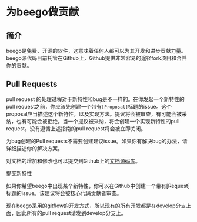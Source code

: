 # 为beego做贡献

## 简介
beego是免费、开源的软件，这意味着任何人都可以为其开发和进步贡献力量。beego源代码目前托管在Github上，Github提供非常容易的途径fork项目和合并你的贡献。


## Pull Requests
pull request 的处理过程对于新特性和bug是不一样的。在你发起一个新特性的pull request之前，你应该先创建一个带有`[Proposal]`标题的issue。这个proposal应当描述这个新特性，以及实现方法。提议将会被审查，有可能会被采纳，也有可能会被拒绝。当一个提议被采纳，将会创建一个实现新特性的pull request。没有遵循上述指南的pull request将会被立即关闭。

为bug创建的Pull requests不需要创建建议issue。如果你有解决bug的办法，请详细描述你的解决方案。

对文档的增加和修改也可以提交到Github上的[文档源码库](https://github.com/beego/beedoc)。

提交新特性

如果你希望beego中出现某个新特性，你可以在Github中创建一个带有[Request]标题的issue。该建议将会被核心代码贡献者审查。

现在beego采用的gitflow的开发方式，所以现有的所有开发都是在develop分支上面，因此所有的pull request请发到develop分支上。